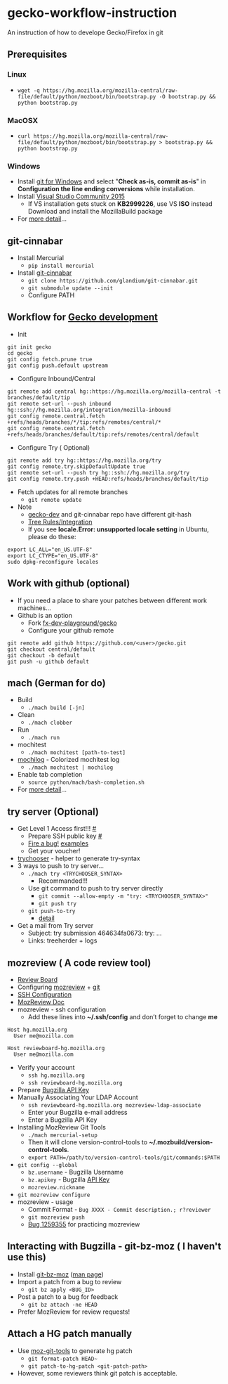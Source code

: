 # gecko-workflow-instruction
An instruction of how to develope Gecko/Firefox in git

## Prerequisites

### Linux
*   ```wget -q https://hg.mozilla.org/mozilla-central/raw-file/default/python/mozboot/bin/bootstrap.py -O bootstrap.py && python bootstrap.py```

### MacOSX
*   ```curl https://hg.mozilla.org/mozilla-central/raw-file/default/python/mozboot/bin/bootstrap.py > bootstrap.py && python bootstrap.py```

### Windows
*   Install [git for Windows](https://git-scm.com/download/win) and select "**Check as-is, commit as-is**" in **Configuration the line ending conversions** while installation.
*   Install [Visual Studio Community 2015](https://www.visualstudio.com/en-us/downloads/download-visual-studio-vs.aspx#d-community)
    *   If VS installation gets stuck on **KB2999226**, use VS **ISO** instead
Download and install the MozillaBuild package
*   For [more detail](https://developer.mozilla.org/en-US/docs/Mozilla/Developer_guide/Build_Instructions/Windows_Prerequisites)...

## git-cinnabar
*   Install Mercurial 
    *   ```pip install mercurial```
*   Install [git-cinnabar](https://github.com/glandium/git-cinnabar)
    *  ```git clone https://github.com/glandium/git-cinnabar.git```
    *  ```git submodule update --init```
    *   Configure PATH

## Workflow for [Gecko development](https://github.com/glandium/git-cinnabar/wiki/Mozilla:-A-git-workflow-for-Gecko-development)
*   Init
```
git init gecko
cd gecko
git config fetch.prune true
git config push.default upstream
```
*   Configure Inbound/Central
```
git remote add central hg::https://hg.mozilla.org/mozilla-central -t branches/default/tip
git remote set-url --push inbound hg::ssh://hg.mozilla.org/integration/mozilla-inbound
git config remote.central.fetch +refs/heads/branches/*/tip:refs/remotes/central/*
git config remote.central.fetch +refs/heads/branches/default/tip:refs/remotes/central/default
```
*   Configure Try ( Optional)
```
git remote add try hg::https://hg.mozilla.org/try
git config remote.try.skipDefaultUpdate true
git remote set-url --push try hg::ssh://hg.mozilla.org/try
git config remote.try.push +HEAD:refs/heads/branches/default/tip
```
*   Fetch updates for all remote branches
    *   ```git remote update```
*   Note
    *   [gecko-dev](http://github.com/mozilla/gecko-dev) and git-cinnabar repo have different git-hash
    *   [Tree Rules/Integration](https://wiki.mozilla.org/Tree_Rules/Integration)
    *   If you see **locale.Error: unsupported locale setting** in Ubuntu, please do these:
```
export LC_ALL="en_US.UTF-8"
export LC_CTYPE="en_US.UTF-8"
sudo dpkg-reconfigure locales
```
## Work with github (optional)
*   If you need a place to share your patches between different work machines...
*   Github is an option
    *   Fork [fx-dev-playground/gecko](https://github.com/fx-dev-playground/gecko)
    *   Configure your github remote
```
git remote add github https://github.com/<user>/gecko.git
git checkout central/default
git checkout -b default
git push -u github default
```

## mach (German for do)
*   Build
    *   ```./mach build [-jn]```
*   Clean
    *   ```./mach clobber```
*   Run
    *   ```./mach run```
*   mochitest
    *   ```./mach mochitest [path-to-test]```
*   [mochilog](https://gist.github.com/weilonge/dff7932227ab029fb23463ca18b74a64) - Colorized mochitest log
    *   ```./mach mochitest | mochilog```
*   Enable tab completion
    *   ```source python/mach/bash-completion.sh```
*   For [more detail](https://developer.mozilla.org/en-US/docs/Mozilla/Developer_guide/mach)...

## try server (Optional)
*   Get Level 1 Access first!!! [#](https://www.mozilla.org/en-US/about/governance/policies/commit/)
    *   Prepare SSH public key [#](https://help.github.com/articles/generating-ssh-keys/)
    *   [Fire a bug!](https://bugzilla.mozilla.org/enter_bug.cgi?product=mozilla.org&component=Repository%20Account%20Requests) [examples](https://bugzilla.mozilla.org/buglist.cgi?f35=status_whiteboard&o13=substring&list_id=12953991&f44=short_desc&v26=%28Level&f39=OP&o33=substring&f30=CP&o14=substring&o45=substring&o16=substring&f13=component&o2=substring&f23=product&f29=CP&f25=alias&v24=%28Level&v42=for&o4=substring&f27=status_whiteboard&o12=substring&v36=1%29&o17=substring&f21=OP&v2=Commit&v41=for&f32=OP&f10=OP&f19=CP&o35=substring&v43=for&o26=substring&o3=substring&v6=Commit&v45=for&v34=1%29&f34=short_desc&o24=substring&v3=Commit&f42=component&f15=alias&o28=substring&f46=cf_crash_signature&o41=substring&o6=substring&f4=alias&f2=product&v12=Access&bug_status=RESOLVED&bug_status=VERIFIED&bug_status=CLOSED&o43=substring&f38=CP&f17=status_whiteboard&v14=Access&f7=cf_crash_signature&o5=substring&f36=cf_crash_signature&j32=OR&v27=%28Level&f26=short_desc&v25=%28Level&j22=OR&f28=cf_crash_signature&o34=substring&j11=OR&v5=Commit&o15=substring&f12=product&o18=substring&v18=Access&o46=substring&f14=keywords&f43=alias&f24=component&v13=Access&f47=CP&v16=Access&v4=Commit&v15=Access&f22=OP&f48=CP&f1=OP&f31=OP&f37=CP&o7=substring&j40=OR&f20=CP&v35=1%29&f8=CP&f0=OP&o25=substring&f33=alias&v28=%28Level&f18=cf_crash_signature&v33=1%29&v44=for&o42=substring&f9=CP&v7=Commit&f45=status_whiteboard&o23=substring&query_format=advanced&v23=%28Level&j1=OR&f3=component&v17=Access&f11=OP&f41=product&o36=substring&f5=short_desc&f6=status_whiteboard&v46=for&o44=substring&o27=substring&f16=short_desc&f40=OP)
    *   Get your voucher!
*   [trychooser](http://trychooser.pub.build.mozilla.org/) - helper to generate try-syntax
*   3 ways to push to try server…
    *   ```./mach try <TRYCHOOSER_SYNTAX>```
        *   Recommanded!!!
    *   Use git command to push to try server directly
        *   ```git commit --allow-empty -m "try: <TRYCHOOSER_SYNTAX>"```
        *   ```git push try```
    *   ```git push-to-try```
        *   [detail](https://github.com/mozilla/moz-git-tools#git-push-to-try)
*   Get a mail from Try server
    *   Subject: try submission 464634fa0673: try: ...
    *   Links: treeherder + logs

## mozreview ( A code review tool)
*   [Review Board](https://reviewboard.mozilla.org/)
*   Configuring [mozreview](http://mozilla-version-control-tools.readthedocs.org/en/latest/mozreview/install.html) + [git](http://mozilla-version-control-tools.readthedocs.org/en/latest/mozreview/install-git.html#mozreview-install-git)
*   [SSH Configuration](http://mozilla-version-control-tools.readthedocs.org/en/latest/hgmozilla/auth.html#auth-ssh)
*   [MozReview Doc](http://mozilla-version-control-tools.readthedocs.org/en/latest/mozreview.html)
*   mozreview - ssh configuration
    *   Add these lines into **~/.ssh/config** and don’t forget to change **me**
```
Host hg.mozilla.org
  User me@mozilla.com

Host reviewboard-hg.mozilla.org
  User me@mozilla.com
```
*   Verify your account
    *   ```ssh hg.mozilla.org```
    *   ```ssh reviewboard-hg.mozilla.org```
*   Prepare [Bugzilla API Key](https://bugzilla.mozilla.org/userprefs.cgi?tab=apikey)
*   Manually Associating Your LDAP Account
    *   ```ssh reviewboard-hg.mozilla.org mozreview-ldap-associate```
    *   Enter your Bugzilla e-mail address
    *   Enter a Bugzilla API Key
*   Installing MozReview Git Tools
    *   ```./mach mercurial-setup```
    *  Then it will clone version-control-tools to **~/.mozbuild/version-control-tools**.
    *  ```export PATH=/path/to/version-control-tools/git/commands:$PATH```
*   ```git config --global```
    *   ```bz.username``` - Bugzilla Username
    *   ```bz.apikey``` - Bugzilla [API Key](https://bugzilla.mozilla.org/userprefs.cgi?tab=apikey)
    *   ```mozreview.nickname```
*   ```git mozreview configure```
*   mozreview - usage
    *   Commit Format - ```Bug XXXX - Commit description.; r?reviewer```
    *   ```git mozreview push```
    *   [Bug 1259355](https://bugzilla.mozilla.org/show_bug.cgi?id=1259355) for practicing mozreview

## Interacting with Bugzilla - git-bz-moz ( I haven't use this)
*  Install [git-bz-moz](https://github.com/mozilla/git-bz-moz/) ([man page](https://github.com/mozilla/git-bz-moz/blob/master/git-bz.txt))
*  Import a patch from a bug to review
    *   ```git bz apply <BUG_ID>```
*  Post a patch to a bug for feedback
    *   ```git bz attach -ne HEAD```
*  Prefer MozReview for review requests!

## Attach a HG patch manually 
*   Use [moz-git-tools](https://github.com/mozilla/moz-git-tools) to generate hg patch
    *   ```git format-patch HEAD~```
    *   ```git patch-to-hg-patch <git-patch-path>```
*   However, some reviewers think git patch is acceptable.
